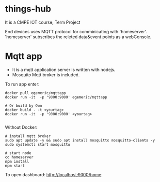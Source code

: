 # things-hub

It is a
CMPE IOT course, Term Project

End devices uses MQTT protocol for comminicating with 'homeserver'.  
'homeserver' subscribes the releted data&event points as a webConsole.

# Mqtt app
 

- It is a mqtt application server is written with nodejs. 
- Mosquito Mqtt broker is included.


To run app enter:
```
docker pull egemeric/mqttapp
docker run -it  -p '9000:9000' egemeric/mqttapp

# Or build by Own
docker build . -t <yourtag>
docker run -it  -p '9000:9000' <yourtag>


```

Without Docker:  

```
# install mqtt broker
sudo apt update -y && sudo apt install mosquitto mosquitto-clients -y
sudo systemctl start mosquitto

# start node
cd homeserver
npm install
npm start 
```
To open dashboard: [http://localhost:9000/home](http://localhost:9000/home)
